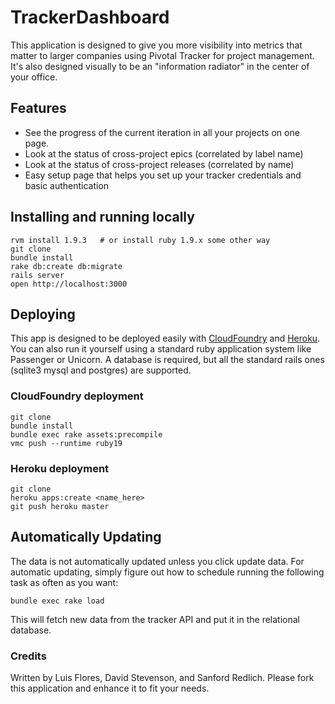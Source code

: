 TrackerDashboard
================

This application is designed to give you more visibility into metrics that matter to
larger companies using Pivotal Tracker for project management.  It's also designed visually
to be an "information radiator" in the center of your office.

Features
--------
* See the progress of the current iteration in all your projects on one page.
* Look at the status of cross-project epics (correlated by label name)
* Look at the status of cross-project releases (correlated by name)
* Easy setup page that helps you set up your tracker credentials and basic authentication

Installing and running locally
------------------------------
	rvm install 1.9.3   # or install ruby 1.9.x some other way
	git clone
	bundle install
	rake db:create db:migrate
	rails server
	open http://localhost:3000

Deploying
---------

This app is designed to be deployed easily with [CloudFoundry](http://www.cloudfoundry.com>) and [Heroku](http://heroku.com>).
You can also run it yourself using a standard ruby application system like Passenger or Unicorn.
A database is required, but all the standard rails ones (sqlite3 mysql and postgres) are supported.

### CloudFoundry deployment

	git clone
	bundle install
	bundle exec rake assets:precompile
	vmc push --runtime ruby19

### Heroku deployment

	git clone
	heroku apps:create <name_here>
	git push heroku master

Automatically Updating
----------------------

The data is not automatically updated unless you click update data.  For automatic updating,
simply figure out how to schedule running the following task as often as you want:

	bundle exec rake load

This will fetch new data from the tracker API and put it in the relational database.


### Credits
Written by Luis Flores, David Stevenson, and Sanford Redlich.
Please fork this application and enhance it to fit your needs.